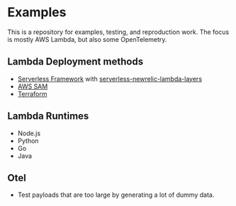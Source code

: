 # Examples

This is a repository for examples, testing, and reproduction work. The focus is mostly AWS Lambda, but also some OpenTelemetry.

## Lambda Deployment methods

- [Serverless Framework](https://www.serverless.com/framework) with [serverless-newrelic-lambda-layers](https://github.com/newrelic/serverless-newrelic-lambda-layers)
- [AWS SAM](https://aws.amazon.com/serverless/sam/)
- [Terraform](https://www.terraform.io/)

## Lambda Runtimes

- Node.js
- Python
- Go
- Java

## Otel

- Test payloads that are too large by generating a lot of dummy data.
